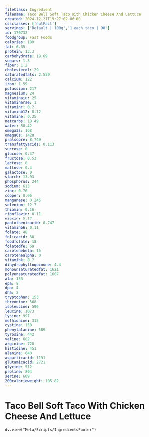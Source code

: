 ```yaml
---
fileClass: Ingredient
filename: Taco Bell Soft Taco With Chicken Cheese And Lettuce
created: 2024-12-21T19:27:02-06:00
cssclasses: ['nutFact']
servings: ['Default | 100g','1 each taco | 98']
id: 170732
foodgroup: Fast Foods
calories: 189
fat: 6.35
protein: 13.3
carbohydrate: 19.69
sugars: 1.3
fiber: 1.2
cholesterol: 29
saturatedfats: 2.559
calcium: 122
iron: 1.59
potassium: 217
magnesium: 24
vitaminaiu: 25
vitaminarae: 1
vitaminc: 0.2
vitaminb12: 0.12
vitamine: 0.35
netcarbs: 18.49
water: 58.42
omega3s: 168
omega6s: 1428
pralscore: 8.749
transfattyacids: 0.113
sucrose: 0
glucose: 0.37
fructose: 0.53
lactose: 0
maltose: 0.4
galactose: 0
starch: 13.93
phosphorus: 244
sodium: 613
zinc: 0.76
copper: 0.06
manganese: 0.245
selenium: 12.7
thiamin: 0.16
riboflavin: 0.11
niacin: 5.17
pantothenicacid: 0.747
vitaminb6: 0.11
folate: 48
folicacid: 30
foodfolate: 18
folatedfe: 69
carotenebeta: 15
carotenealpha: 0
vitamink: 8.7
dihydrophylloquinone: 4.4
monounsaturatedfat: 1621
polyunsaturatedfat: 1607
ala: 153
epa: 8
dpa: 4
dha: 2
tryptophan: 153
threonine: 568
isoleucine: 596
leucine: 1073
lysine: 997
methionine: 315
cystine: 158
phenylalanine: 589
tyrosine: 442
valine: 682
arginine: 720
histidine: 451
alanine: 640
asparticacid: 1191
glutamicacid: 2721
glycine: 512
proline: 804
serine: 609
200calorieweight: 105.82
---
```


# Taco Bell Soft Taco With Chicken Cheese And Lettuce

```dataviewjs
dv.view("Meta/Scripts/IngredientsFooter")
```